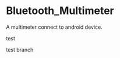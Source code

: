 Bluetooth_Multimeter
====================

A multimeter connect to android device.

test

test branch